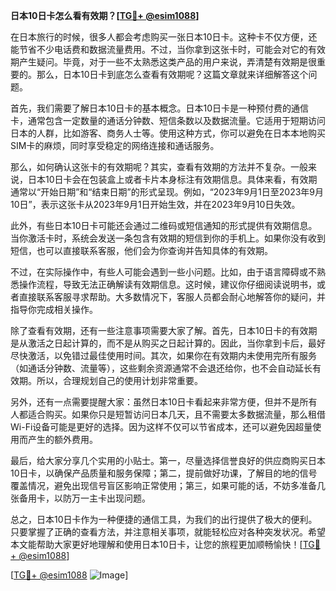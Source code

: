 **日本10日卡怎么看有效期？[[TG💪+ @esim1088](https://t.me/s/esim1088)]**

在日本旅行的时候，很多人都会考虑购买一张日本10日卡。这种卡不仅方便，还能节省不少电话费和数据流量费用。不过，当你拿到这张卡时，可能会对它的有效期产生疑问。毕竟，对于一些不太熟悉这类产品的用户来说，弄清楚有效期是很重要的。那么，日本10日卡到底怎么查看有效期呢？这篇文章就来详细解答这个问题。

首先，我们需要了解日本10日卡的基本概念。日本10日卡是一种预付费的通信卡，通常包含一定数量的通话分钟数、短信条数以及数据流量。它适用于短期访问日本的人群，比如游客、商务人士等。使用这种方式，你可以避免在日本本地购买SIM卡的麻烦，同时享受稳定的网络连接和通话服务。

那么，如何确认这张卡的有效期呢？其实，查看有效期的方法并不复杂。一般来说，日本10日卡会在包装盒上或者卡片本身标注有效期信息。具体来看，有效期通常以“开始日期”和“结束日期”的形式呈现。例如，“2023年9月1日至2023年9月10日”，表示这张卡从2023年9月1日开始生效，并在2023年9月10日失效。

此外，有些日本10日卡可能还会通过二维码或短信通知的形式提供有效期信息。当你激活卡时，系统会发送一条包含有效期的短信到你的手机上。如果你没有收到短信，也可以直接联系客服，他们会为你查询并告知具体的有效期。

不过，在实际操作中，有些人可能会遇到一些小问题。比如，由于语言障碍或不熟悉操作流程，导致无法正确解读有效期信息。这时候，建议你仔细阅读说明书，或者直接联系客服寻求帮助。大多数情况下，客服人员都会耐心地解答你的疑问，并指导你完成相关操作。

除了查看有效期，还有一些注意事项需要大家了解。首先，日本10日卡的有效期是从激活之日起计算的，而不是从购买之日起计算的。因此，当你拿到卡后，最好尽快激活，以免错过最佳使用时间。其次，如果你在有效期内未使用完所有服务（如通话分钟数、流量等），这些剩余资源通常不会退还给你，也不会自动延长有效期。所以，合理规划自己的使用计划非常重要。

另外，还有一点需要提醒大家：虽然日本10日卡看起来非常方便，但并不是所有人都适合购买。如果你只是短暂访问日本几天，且不需要太多数据流量，那么租借Wi-Fi设备可能是更好的选择。因为这样不仅可以节省成本，还可以避免因超量使用而产生的额外费用。

最后，给大家分享几个实用的小贴士。第一，尽量选择信誉良好的供应商购买日本10日卡，以确保产品质量和服务保障；第二，提前做好功课，了解目的地的信号覆盖情况，避免出现信号盲区影响正常使用；第三，如果可能的话，不妨多准备几张备用卡，以防万一主卡出现问题。

总之，日本10日卡作为一种便捷的通信工具，为我们的出行提供了极大的便利。只要掌握了正确的查看方法，并注意相关事项，就能轻松应对各种突发状况。希望本文能帮助大家更好地理解和使用日本10日卡，让您的旅程更加顺畅愉快！[[TG💪+ @esim1088](https://t.me/s/esim1088)]

[[TG💪+ @esim1088](https://t.me/s/esim1088) ![Image](https://i.postimg.cc/4NQfJmqS/Snipaste-2025-05-13-00-14-12.png)]